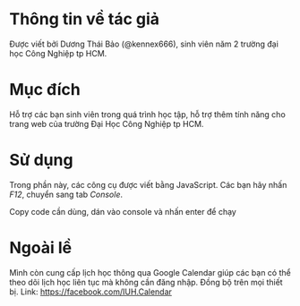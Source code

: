 
# Thông tin về tác giả
Được viết bởi Dương Thái Bảo (@kennex666), sinh viên năm 2 trường đại học Công Nghiệp tp HCM.

# Mục đích
Hỗ trợ các bạn sinh viên trong quá trình học tập, hỗ trợ thêm tính năng cho trang web của trường Đại Học Công Nghiệp tp HCM.

# Sử dụng
Trong phần này, các công cụ được viết bằng JavaScript.
Các bạn hãy nhấn *F12*, chuyển sang tab *Console*.

Copy code cần dùng, dán vào console và nhấn enter để chạy

# Ngoài lề
Mình còn cung cấp lịch học thông qua Google Calendar giúp các bạn có thể theo dõi lịch học liên tục mà không cần đăng nhập. Đồng bộ trên mọi thiết bị.
Link: https://facebook.com/IUH.Calendar